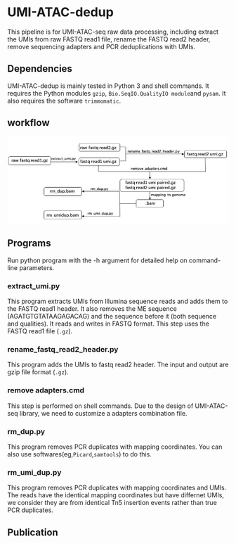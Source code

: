 # UMI-ATAC-dedup

This pipeline is for UMI-ATAC-seq raw data processing, including extract the UMIs from raw FASTQ read1 file, rename the FASTQ read2 header, remove sequencing adapters and PCR deduplications with UMIs.

## Dependencies
UMI-ATAC-dedup is mainly tested  in Python 3 and shell commands. It requires the Python modules  `gzip`, `Bio.SeqIO.QualityIO module`and `pysam`. It also requires the software `trimmomatic`.
## workflow

![image]( https://github.com/tzhu-bio/UMI-ATAC-seq/blob/master/workflow.jpg)
##  Programs
Run python program with the -h argument for detailed help on command-line parameters.
### extract_umi.py
This program extracts UMIs from Illumina sequence reads and adds them to the FASTQ read1 header. It also removes the ME sequence (AGATGTGTATAAGAGACAG) and the sequence before it (both sequence and qualities). It reads and writes in FASTQ format. This step uses the FASTQ read1 file (`.gz`).

### rename_fastq_read2_header.py

This program adds the UMIs to fastq read2 header. The input and output are gzip file format (`.gz`).

### remove adapters.cmd
This step is performed on shell commands. Due to the design of UMI-ATAC-seq library, we need to customize a adapters combination file.

### rm_dup.py
This program removes PCR duplicates with mapping coordinates. You can also use softwares(eg,`Picard`,`samtools`) to do this. 

### rm_umi_dup.py
This program removes PCR duplicates with mapping coordinates and UMIs. The reads have the identical mapping coordinates but have differnet UMIs, we consider they are from identical Tn5 insertion events rather than true PCR duplicates. 

## Publication




